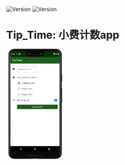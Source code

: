 ![Version](https://img.shields.io/badge/version-1.0.1-yellow)
![Version](https://img.shields.io/badge/milestones-2-brightgreen)


# Tip_Time: 小费计数app

<img src="app/src/main/res/picture/01.jpeg" width="30.5%" height="30.5%">
